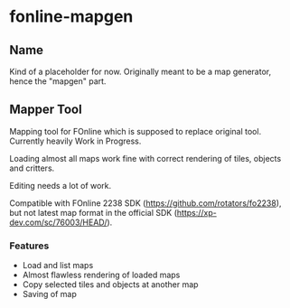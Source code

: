 # fonline-mapgen

## Name ##
Kind of a placeholder for now. Originally meant to be a map generator, hence the "mapgen" part.

## Mapper Tool

Mapping tool for FOnline which is supposed to replace original tool. Currently heavily Work in Progress.

Loading almost all maps work fine with correct rendering of tiles, objects and critters.

Editing needs a lot of work.


Compatible with FOnline 2238 SDK (https://github.com/rotators/fo2238), but not latest map format in the official SDK (https://xp-dev.com/sc/76003/HEAD/).

### Features

- Load and list maps
- Almost flawless rendering of loaded maps
- Copy selected tiles and objects at another map
- Saving of map
